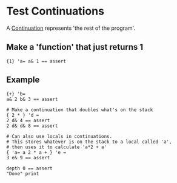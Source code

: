 # Test Continuations
A [Continuation](https://en.wikipedia.org/wiki/Continuation) represents 'the rest of the program'.

## Make a 'function' that just returns 1
```pi
{1} 'a= a& 1 == assert
```

## Example
```pi
{+} 'b=
a& 2 b& 3 == assert

# Make a continuation that doubles what's on the stack
{ 2 * } 'd =
2 d& 4 == assert
2 d& d& 8 == assert

# Can also use locals in continuations.
# This stores whatever is on the stack to a local called 'a',
# then uses it to calculate 'a*2 + a'
{ 'a= a 2 * a + } 'e =
3 e& 9 == assert

depth 0 == assert
"Done" print
```